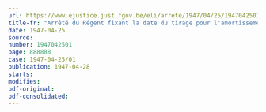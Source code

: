 ```yaml
---
url: https://www.ejustice.just.fgov.be/eli/arrete/1947/04/25/1947042501/justel
title-fr: "Arrêté du Régent fixant la date du tirage pour l'amortissement au 1er septembre 1947 des actions privilégiées de la Société nationale des chemins de fer belges"
date: 1947-04-25
source:
number: 1947042501
page: 888888
case: 1947-04-25/01
publication: 1947-04-28
starts:
modifies:
pdf-original:
pdf-consolidated:
---
```


